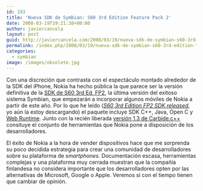 ```yaml
---
id: 193
title: 'Nueva SDK de Symbian: S60 3rd Edition Feature Pack 2'
date: 2008-03-19T19:21:38+00:00
author: javiercancela
layout: post
guid: http://javiercancela.com/2008/03/19/nueva-sdk-de-symbian-s60-3rd-edition-feature-pack-2/
permalink: /index.php/2008/03/19/nueva-sdk-de-symbian-s60-3rd-edition-feature-pack-2/
categories:
  - symbian
image: /images/obsolete.jpg
---
```

Con una discreción que contrasta con el espectáculo montado alrededor de la SDK del iPhone, Nokia ha hecho pública la que parece ser la versión definitiva de la [SDK de S60 3rd Ed. FP2](http://www.forum.nokia.com/info/sw.nokia.com/id/4a7149a5-95a5-4726-913a-3c6f21eb65a5/S60-SDK-0616-3.0-mr.html "S60 Platform SDKs for Symbian OS"), la última versión del exitoso sistema Symbian, que empezarán a incorporar algunos móviles de Nokia a partir de este año. Por lo que he leído ([_S60 3rd Edition FP2 SDK released_](http://blogs.forum.nokia.com/blog/lucian-tomutas-forum-nokia-blog/web-run-time-wrt/2008/03/18/s60-3rd-edition-fp2-sdk-released "S60 3rd Edition FP2 SDK released"), yo aún la estoy descargando) el paquete incluye SDK C++, Java, Open C y [Web Runtime](http://www.forum.nokia.com/main/resources/technologies/browsing/widgets.html "Web Runtime"). Junto con la recién liberada [versión 1.3 de Carbide.c++](http://www.forum.nokia.com/info/sw.nokia.com/id/dbb8841d-832c-43a6-be13-f78119a2b4cb.html "Carbide.c++ v1.3") consituye el conjunto de herramientas que Nokia pone a disposición de los desarrolladores.

El éxito de Nokia a la hora de vender dispositivos hace que me sorprenda su poco decidida estrategia para crear una comunidad de desarrolladores sobre su plataforma de _smartphones_. Documentación escasa, herramientas complejas y una plataforma muy cerrada muestran que la compañía finlandesa no considera importante que los desarrolladores opten por las alternativas de Microsoft, Google o Apple. Veremos si con el tiempo tienen que cambiar de opinión.